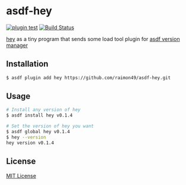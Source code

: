 # asdf-hey

[![plugin test](https://github.com/raimon49/asdf-hey/workflows/plugin%20test/badge.svg)](https://github.com/raimon49/asdf-hey/actions/workflows/asdf.yml)
[![Build Status](https://travis-ci.org/raimon49/asdf-hey.svg?branch=master)](https://travis-ci.org/raimon49/asdf-hey)

[hey](https://github.com/rakyll/hey) as a tiny program that sends some load tool plugin for [asdf version manager](https://asdf-vm.com/)

## Installation

```bash
$ asdf plugin add hey https://github.com/raimon49/asdf-hey.git
```

## Usage

```bash
# Install any version of hey
$ asdf install hey v0.1.4

# Set the version of hey you want
$ asdf global hey v0.1.4
$ hey --version
hey version v0.1.4
```

## License

[MIT License](LICENSE)
